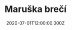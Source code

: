 ---
title: Maruška brečí
status: Published
date: 2020-07-01T12:00:00.000Z
text: |-
  Na malém plácku děti si hrají\
  hrají si na válku všechno už mají\
  Stejnokroj z tepláků větší než na míru\
  dřevěný pistole, čepice z papíru\
  A bitva za bitvou, tak to jde dokola\
  až potom najednou něčí hlas zavolá:

  R:\
  Zastavte válku\
  Maruška brečí\
  dostala kamenem\
  při naší zteči\
  Co jste to za vojsko\
  když místo střílení\
  do svých nepřátel\
  házíte kamení\
  Na to my nehrajem\
  vy nám to kazíte\
  nedbáte pravidel\
  a pak se divíte...

  Na velkém plácků hrají si dospělí\
  jen místo dřevěných hračky maj z oceli\
  ocel se zarývá do kůry stromů\
  desítky jizviček a blesky hromů\
  Některým na duši, některým do těla\
  pálí ztitlení, proč nikdo nevolá?

  R
---
